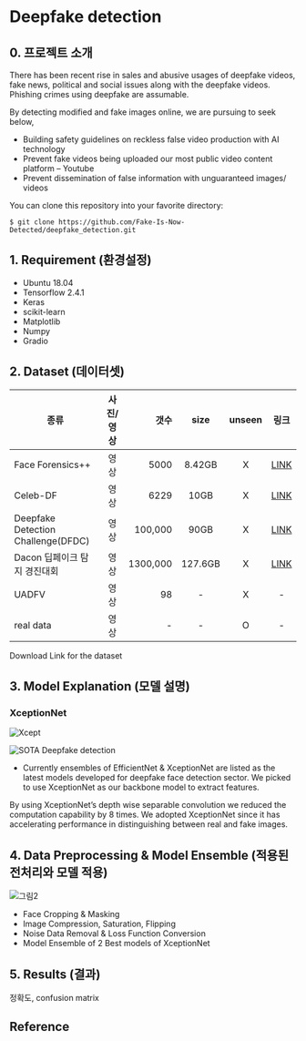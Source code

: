 # Deepfake detection

## 0. 프로젝트 소개
There has been recent rise in sales and abusive usages of deepfake videos, fake news, political and social issues along with the deepfake videos.    Phishing crimes using deepfake are assumable.     

By detecting modified and fake images online, we are pursuing to seek below,
* Building safety guidelines on reckless false video production with AI technology
* Prevent fake videos being uploaded our most public video content platform – Youtube
* Prevent dissemination of false information with unguaranteed images/ videos     

You can clone this repository into your favorite directory:
```
$ git clone https://github.com/Fake-Is-Now-Detected/deepfake_detection.git
```

## 1. Requirement (환경설정)
* Ubuntu 18.04
* Tensorflow 2.4.1
* Keras
* scikit-learn
* Matplotlib
* Numpy
* Gradio

## 2. Dataset (데이터셋)
종류|사진/영상|갯수|size|unseen|링크
---|:-------:|---:|:----:|:------:|:----:
Face Forensics++|영상|5000|8.42GB|X|[LINK](https://docs.google.com/forms/d/e/1FAIpQLSdRRR3L5zAv6tQ_CKxmK4W96tAab_pfBu2EKAgQbeDVhmXagg/viewform)
Celeb-DF|영상|6229|10GB|X|[LINK](https://docs.google.com/forms/d/e/1FAIpQLScoXint8ndZXyJi2Rcy4MvDHkkZLyBFKN43lTeyiG88wrG0rA/viewform)
Deepfake Detection Challenge(DFDC)|영상|100,000|90GB|X|[LINK](https://ai.facebook.com/datasets/dfdc)
Dacon 딥페이크 탐지 경진대회|영상|1300,000|127.6GB|X|[LINK](https://dacon.io/competitions/official/235655/data)
UADFV|영상|98|-|X|-
real data|영상|-|-|O|-

Download Link for the dataset

## 3. Model Explanation (모델 설명)
### XceptionNet
![Xcept](https://img1.daumcdn.net/thumb/R1280x0/?scode=mtistory2&fname=https%3A%2F%2Fblog.kakaocdn.net%2Fdn%2FcURENc%2FbtqGdQ4oEj2%2F7kbxgeNBccVQSZMbYZn2Kk%2Fimg.png)

![SOTA Deepfake detection](https://user-images.githubusercontent.com/76925087/122522090-873fd280-d050-11eb-9f81-1fde7a3b1714.png)

* Currently ensembles of EfficientNet & XceptionNet are listed as the latest models developed for deepfake face detection sector. We picked to use XceptionNet as our backbone model to extract features. 

By using XceptionNet’s depth wise separable convolution we reduced the computation capability by 8 times.  We adopted XceptionNet since it has accelerating performance in distinguishing between real and fake images. 


## 4. Data Preprocessing & Model Ensemble (적용된 전처리와 모델 적용)

![그림2](https://user-images.githubusercontent.com/76925087/122522214-aa6a8200-d050-11eb-8145-3e97bdf00010.png)

* Face Cropping & Masking
* Image Compression, Saturation, Flipping 
* Noise Data Removal & Loss Function Conversion
* Model Ensemble of 2 Best models of XceptionNet


## 5. Results (결과)
정확도, confusion matrix


## Reference

